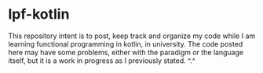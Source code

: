 # lpf-kotlin

This repository intent is to post, keep track and organize my code while I am learning functional programming in kotlin, in university.
The code posted here may have some problems, either with the paradigm or the language itself, but it is a work in progress as I previously stated.
^.^
